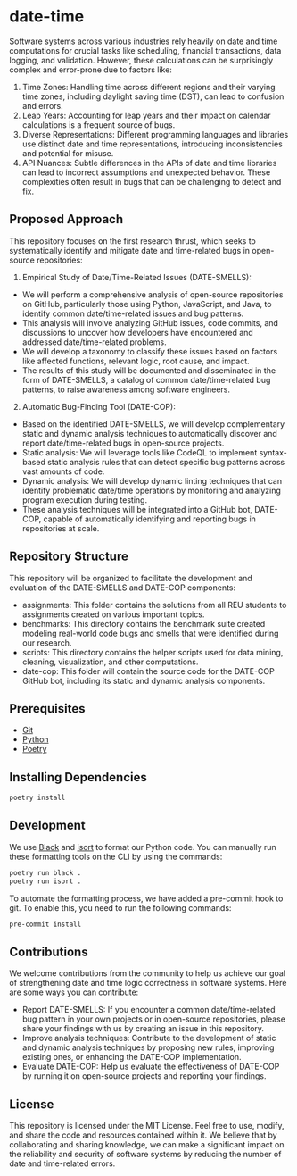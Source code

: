 # date-time

Software systems across various industries rely heavily on date and time computations for crucial tasks like scheduling, financial transactions, data logging, and validation. However, these calculations can be surprisingly complex and error-prone due to factors like:
1. Time Zones: Handling time across different regions and their varying time zones, including daylight saving time (DST), can lead to confusion and errors.
2. Leap Years: Accounting for leap years and their impact on calendar calculations is a frequent source of bugs.
3. Diverse Representations: Different programming languages and libraries use distinct date and time representations, introducing inconsistencies and potential for misuse.
4. API Nuances: Subtle differences in the APIs of date and time libraries can lead to incorrect assumptions and unexpected behavior.
These complexities often result in bugs that can be challenging to detect and fix.

## Proposed Approach

This repository focuses on the first research thrust, which seeks to systematically identify and mitigate date and time-related bugs in open-source repositories:

1. Empirical Study of Date/Time-Related Issues (DATE-SMELLS):
- We will perform a comprehensive analysis of open-source repositories on GitHub, particularly those using Python, JavaScript, and Java, to identify common date/time-related issues and bug patterns.
- This analysis will involve analyzing GitHub issues, code commits, and discussions to uncover how developers have encountered and addressed date/time-related problems.
- We will develop a taxonomy to classify these issues based on factors like affected functions, relevant logic, root cause, and impact.
- The results of this study will be documented and disseminated in the form of DATE-SMELLS, a catalog of common date/time-related bug patterns, to raise awareness among software engineers.

2. Automatic Bug-Finding Tool (DATE-COP):
- Based on the identified DATE-SMELLS, we will develop complementary static and dynamic analysis techniques to automatically discover and report date/time-related bugs in open-source projects.
- Static analysis: We will leverage tools like CodeQL to implement syntax-based static analysis rules that can detect specific bug patterns across vast amounts of code.
- Dynamic analysis: We will develop dynamic linting techniques that can identify problematic date/time operations by monitoring and analyzing program execution during testing.
- These analysis techniques will be integrated into a GitHub bot, DATE-COP, capable of automatically identifying and reporting bugs in repositories at scale.

## Repository Structure
This repository will be organized to facilitate the development and evaluation of the DATE-SMELLS and DATE-COP components:
- assignments: This folder contains the solutions from all REU students to assignments created on various important topics. 
- benchmarks: This directory contains the benchmark suite created modeling real-world code bugs and smells that were identified during our research. 
- scripts: This directory contains the helper scripts used for data mining, cleaning, visualization, and other computations.
- date-cop: This folder will contain the source code for the DATE-COP GitHub bot, including its static and dynamic analysis components.

## Prerequisites

- [Git][]
- [Python][]
- [Poetry][]

## Installing Dependencies

```sh
poetry install
```

## Development
We use [Black][] and [isort][] to format our Python code. You can manually run these formatting tools on the CLI by using the commands:

```sh
poetry run black .
poetry run isort .
```

To automate the formatting process, we have added a pre-commit hook to git. To enable this, you need to run the following commands:

```sh
pre-commit install
```

[black]: https://black.readthedocs.io/en/stable/
[git]: https://git-scm.com/downloads
[isort]: https://pycqa.github.io/isort/
[poetry]: https://python-poetry.org/docs/
[python]: https://www.python.org/downloads/

## Contributions
We welcome contributions from the community to help us achieve our goal of strengthening date and time logic correctness in software systems. Here are some ways you can contribute:
- Report DATE-SMELLS: If you encounter a common date/time-related bug pattern in your own projects or in open-source repositories, please share your findings with us by creating an issue in this repository.
- Improve analysis techniques: Contribute to the development of static and dynamic analysis techniques by proposing new rules, improving existing ones, or enhancing the DATE-COP implementation.
- Evaluate DATE-COP: Help us evaluate the effectiveness of DATE-COP by running it on open-source projects and reporting your findings.

## License
This repository is licensed under the MIT License. Feel free to use, modify, and share the code and resources contained within it.
We believe that by collaborating and sharing knowledge, we can make a significant impact on the reliability and security of software systems by reducing the number of date and time-related errors.